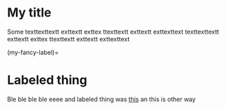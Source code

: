# My title
Some texttexttextt exttextt exttex ttexttextt exttextt exttexttext  texttexttextt exttextt exttex ttexttextt exttextt exttexttext 

(my-fancy-label)=
# Labeled thing



Ble ble ble ble eeee and labeled thing was [this](my-fancy-label) an this is other way [](my-fancy-label)